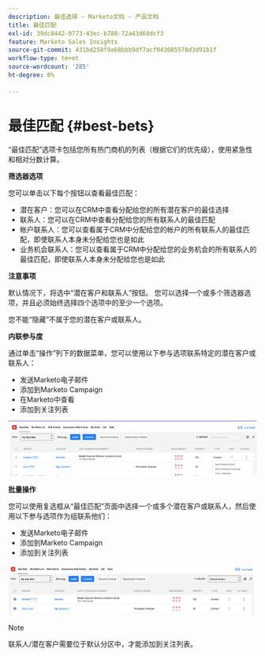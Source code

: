 ```yaml
---
description: 最佳选择 — Marketo文档 — 产品文档
title: 最佳匹配
exl-id: 39dc8442-0773-43ec-b788-72a43d68dcf3
feature: Marketo Sales Insights
source-git-commit: 431bd258f9a68bbb9df7acf043085578d3d91b1f
workflow-type: tm+mt
source-wordcount: '285'
ht-degree: 0%

---
```


# 最佳匹配 {#best-bets}

“最佳匹配”选项卡包括您所有热门商机的列表（根据它们的优先级），使用紧急性和相对分数计算。

**筛选器选项**

您可以单击以下每个按钮以查看最佳匹配：

* 潜在客户：您可以在CRM中查看分配给您的所有潜在客户的最佳选择
* 联系人：您可以在CRM中查看分配给您的所有联系人的最佳匹配
* 帐户联系人：您可以查看属于CRM中分配给您的帐户的所有联系人的最佳匹配，即使联系人本身未分配给您也是如此
* 业务机会联系人：您可以查看属于CRM中分配给您的业务机会的所有联系人的最佳匹配，即使联系人本身未分配给您也是如此

**注意事项**

默认情况下，将选中“潜在客户和联系人”按钮。 您可以选择一个或多个筛选器选项，并且必须始终选择四个选项中的至少一个选项。

您不能“隐藏”不属于您的潜在客户或联系人。

**内联参与度**

通过单击“操作”列下的数据菜单，您可以使用以下参与选项联系特定的潜在客户或联系人：

* 发送Marketo电子邮件
* 添加到Marketo Campaign
* 在Marketo中查看
* 添加到关注列表

![](assets/best-bets-1.png)

**批量操作**

您可以使用复选框从“最佳匹配”页面中选择一个或多个潜在客户或联系人，然后使用以下参与选项作为组联系他们：

* 发送Marketo电子邮件
* 添加到Marketo Campaign
* 添加到关注列表

![](assets/best-bets-2.png)

>[!NOTE]
>
>联系人/潜在客户需要位于默认分区中，才能添加到关注列表。

